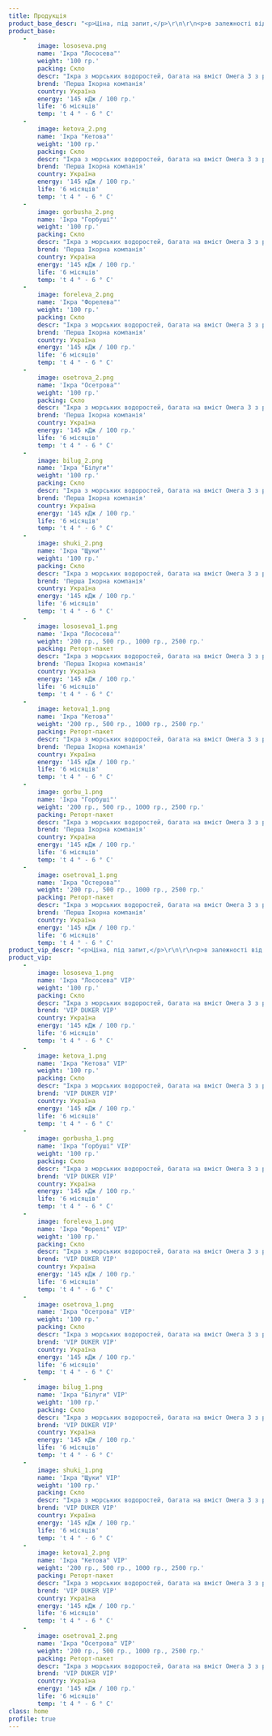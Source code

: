 ```yaml
---
title: Продукція
product_base_descr: "<p>Ціна, під запит,</p>\r\n\r\n<p>в залежності від наявності та обсягу замовлення.</p>\r\n\r\n<p>Мінімальний обсяг – від 500 кг.</p>\r\n"
product_base:
    -
        image: lososeva.png
        name: 'Ікра "Лососева"'
        weight: '100 гр.'
        packing: Скло
        descr: "Ікра з морських водоростей, багата на вміст Омега 3 з риб'ячим жиром.\r\nЗа смаковими якостями наближена до натуральної."
        brend: 'Перша Ікорна компанія'
        country: Україна
        energy: '145 кДж / 100 гр.'
        life: '6 місяців'
        temp: 't 4 ° - 6 ° C'
    -
        image: ketova_2.png
        name: 'Ікра "Кетова"'
        weight: '100 гр.'
        packing: Скло
        descr: "Ікра з морських водоростей, багата на вміст Омега 3 з риб'ячим жиром.\r\nЗа смаковими якостями наближена до натуральної."
        brend: 'Перша Ікорна компанія'
        country: Україна
        energy: '145 кДж / 100 гр.'
        life: '6 місяців'
        temp: 't 4 ° - 6 ° C'
    -
        image: gorbusha_2.png
        name: 'Ікра "Горбуші"'
        weight: '100 гр.'
        packing: Скло
        descr: "Ікра з морських водоростей, багата на вміст Омега 3 з риб'ячим жиром.\r\nЗа смаковими якостями наближена до натуральної."
        brend: 'Перша Ікорна компанія'
        country: Україна
        energy: '145 кДж / 100 гр.'
        life: '6 місяців'
        temp: 't 4 ° - 6 ° C'
    -
        image: foreleva_2.png
        name: 'Ікра "Форелева"'
        weight: '100 гр.'
        packing: Скло
        descr: "Ікра з морських водоростей, багата на вміст Омега 3 з риб'ячим жиром.\r\nЗа смаковими якостями наближена до натуральної."
        brend: 'Перша Ікорна компанія'
        country: Україна
        energy: '145 кДж / 100 гр.'
        life: '6 місяців'
        temp: 't 4 ° - 6 ° C'
    -
        image: osetrova_2.png
        name: 'Ікра "Осетрова"'
        weight: '100 гр.'
        packing: Скло
        descr: "Ікра з морських водоростей, багата на вміст Омега 3 з риб'ячим жиром.\r\nЗа смаковими якостями наближена до натуральної."
        brend: 'Перша Ікорна компанія'
        country: Україна
        energy: '145 кДж / 100 гр.'
        life: '6 місяців'
        temp: 't 4 ° - 6 ° C'
    -
        image: bilug_2.png
        name: 'Ікра "Білуги"'
        weight: '100 гр.'
        packing: Скло
        descr: "Ікра з морських водоростей, багата на вміст Омега 3 з риб'ячим жиром.\r\nЗа смаковими якостями наближена до натуральної."
        brend: 'Перша Ікорна компанія'
        country: Україна
        energy: '145 кДж / 100 гр.'
        life: '6 місяців'
        temp: 't 4 ° - 6 ° C'
    -
        image: shuki_2.png
        name: 'Ікра "Щуки"'
        weight: '100 гр.'
        packing: Скло
        descr: "Ікра з морських водоростей, багата на вміст Омега 3 з риб'ячим жиром.\r\nЗа смаковими якостями наближена до натуральної."
        brend: 'Перша Ікорна компанія'
        country: Україна
        energy: '145 кДж / 100 гр.'
        life: '6 місяців'
        temp: 't 4 ° - 6 ° C'
    -
        image: lososeva1_1.png
        name: 'Ікра "Лососева"'
        weight: '200 гр., 500 гр., 1000 гр., 2500 гр.'
        packing: Реторт-пакет
        descr: "Ікра з морських водоростей, багата на вміст Омега 3 з риб'ячим жиром.\r\nЗа смаковими якостями наближена до натуральної."
        brend: 'Перша Ікорна компанія'
        country: Україна
        energy: '145 кДж / 100 гр.'
        life: '6 місяців'
        temp: 't 4 ° - 6 ° C'
    -
        image: ketova1_1.png
        name: 'Ікра "Кетова"'
        weight: '200 гр., 500 гр., 1000 гр., 2500 гр.'
        packing: Реторт-пакет
        descr: "Ікра з морських водоростей, багата на вміст Омега 3 з риб'ячим жиром.\r\nЗа смаковими якостями наближена до натуральної."
        brend: 'Перша Ікорна компанія'
        country: Україна
        energy: '145 кДж / 100 гр.'
        life: '6 місяців'
        temp: 't 4 ° - 6 ° C'
    -
        image: gorbu_1.png
        name: 'Ікра "Горбуші"'
        weight: '200 гр., 500 гр., 1000 гр., 2500 гр.'
        packing: Реторт-пакет
        descr: "Ікра з морських водоростей, багата на вміст Омега 3 з риб'ячим жиром.\r\nЗа смаковими якостями наближена до натуральної."
        brend: 'Перша Ікорна компанія'
        country: Україна
        energy: '145 кДж / 100 гр.'
        life: '6 місяців'
        temp: 't 4 ° - 6 ° C'
    -
        image: osetrova1_1.png
        name: 'Ікра "Остерова"'
        weight: '200 гр., 500 гр., 1000 гр., 2500 гр.'
        packing: Реторт-пакет
        descr: "Ікра з морських водоростей, багата на вміст Омега 3 з риб'ячим жиром.\r\nЗа смаковими якостями наближена до натуральної."
        brend: 'Перша Ікорна компанія'
        country: Україна
        energy: '145 кДж / 100 гр.'
        life: '6 місяців'
        temp: 't 4 ° - 6 ° C'
product_vip_descr: "<p>Ціна, під запит,</p>\r\n\r\n<p>в залежності від наявності та обсягу замовлення.</p>\r\n\r\n<p>Мінімальний обсяг – від 500 кг.</p>\r\n"
product_vip:
    -
        image: lososeva_1.png
        name: 'Ікра "Лососева" VIP'
        weight: '100 гр.'
        packing: Скло
        descr: "Ікра з морських водоростей, багата на вміст Омега 3 з риб'ячим жиром.\r\nЗа смаковими якостями наближена до натуральної."
        brend: 'VIP DUKER VIP'
        country: Україна
        energy: '145 кДж / 100 гр.'
        life: '6 місяців'
        temp: 't 4 ° - 6 ° C'
    -
        image: ketova_1.png
        name: 'Ікра "Кетова" VIP'
        weight: '100 гр.'
        packing: Скло
        descr: "Ікра з морських водоростей, багата на вміст Омега 3 з риб'ячим жиром.\r\nЗа смаковими якостями наближена до натуральної."
        brend: 'VIP DUKER VIP'
        country: Україна
        energy: '145 кДж / 100 гр.'
        life: '6 місяців'
        temp: 't 4 ° - 6 ° C'
    -
        image: gorbusha_1.png
        name: 'Ікра "Горбуші" VIP'
        weight: '100 гр.'
        packing: Скло
        descr: "Ікра з морських водоростей, багата на вміст Омега 3 з риб'ячим жиром.\r\nЗа смаковими якостями наближена до натуральної."
        brend: 'VIP DUKER VIP'
        country: Україна
        energy: '145 кДж / 100 гр.'
        life: '6 місяців'
        temp: 't 4 ° - 6 ° C'
    -
        image: foreleva_1.png
        name: 'Ікра "Форелі" VIP'
        weight: '100 гр.'
        packing: Скло
        descr: "Ікра з морських водоростей, багата на вміст Омега 3 з риб'ячим жиром.\r\nЗа смаковими якостями наближена до натуральної."
        brend: 'VIP DUKER VIP'
        country: Україна
        energy: '145 кДж / 100 гр.'
        life: '6 місяців'
        temp: 't 4 ° - 6 ° C'
    -
        image: osetrova_1.png
        name: 'Ікра "Осетрова" VIP'
        weight: '100 гр.'
        packing: Скло
        descr: "Ікра з морських водоростей, багата на вміст Омега 3 з риб'ячим жиром.\r\nЗа смаковими якостями наближена до натуральної."
        brend: 'VIP DUKER VIP'
        country: Україна
        energy: '145 кДж / 100 гр.'
        life: '6 місяців'
        temp: 't 4 ° - 6 ° C'
    -
        image: bilug_1.png
        name: 'Ікра "Білуги" VIP'
        weight: '100 гр.'
        packing: Скло
        descr: "Ікра з морських водоростей, багата на вміст Омега 3 з риб'ячим жиром.\r\nЗа смаковими якостями наближена до натуральної."
        brend: 'VIP DUKER VIP'
        country: Україна
        energy: '145 кДж / 100 гр.'
        life: '6 місяців'
        temp: 't 4 ° - 6 ° C'
    -
        image: shuki_1.png
        name: 'Ікра "Щуки" VIP'
        weight: '100 гр.'
        packing: Скло
        descr: "Ікра з морських водоростей, багата на вміст Омега 3 з риб'ячим жиром.\r\nЗа смаковими якостями наближена до натуральної."
        brend: 'VIP DUKER VIP'
        country: Україна
        energy: '145 кДж / 100 гр.'
        life: '6 місяців'
        temp: 't 4 ° - 6 ° C'
    -
        image: ketova1_2.png
        name: 'Ікра "Кетова" VIP'
        weight: '200 гр., 500 гр., 1000 гр., 2500 гр.'
        packing: Реторт-пакет
        descr: "Ікра з морських водоростей, багата на вміст Омега 3 з риб'ячим жиром.\r\nЗа смаковими якостями наближена до натуральної."
        brend: 'VIP DUKER VIP'
        country: Україна
        energy: '145 кДж / 100 гр.'
        life: '6 місяців'
        temp: 't 4 ° - 6 ° C'
    -
        image: osetrova1_2.png
        name: 'Ікра "Осетрова" VIP'
        weight: '200 гр., 500 гр., 1000 гр., 2500 гр.'
        packing: Реторт-пакет
        descr: "Ікра з морських водоростей, багата на вміст Омега 3 з риб'ячим жиром.\r\nЗа смаковими якостями наближена до натуральної."
        brend: 'VIP DUKER VIP'
        country: Україна
        energy: '145 кДж / 100 гр.'
        life: '6 місяців'
        temp: 't 4 ° - 6 ° C'
class: home
profile: true
---
```


